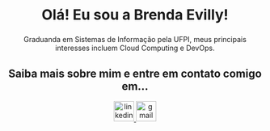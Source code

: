 <h1 align="center">Olá! Eu sou a Brenda Evilly!</h1>

###

<p align="center">Graduanda em Sistemas de Informação pela UFPI, meus principais interesses incluem Cloud Computing e DevOps. </p>

<h2 align="center">Saiba mais sobre mim e entre em contato comigo em...</h2>

<div align="center">
  <a href="https://www.linkedin.com/in/brendaevilly" target="_blank">
    <img src="https://img.shields.io/static/v1?message=LinkedIn&logo=linkedin&label=&color=1BA6EF&logoColor=white&labelColor=&style=for-the-badge" height="40" alt="linkedin logo"  />
  </a>
  <a href="brendaevilly014@gmail.com" target="_blank">
    <img src="https://img.shields.io/static/v1?message=Gmail&logo=gmail&label=&color=F50E26&logoColor=white&labelColor=&style=for-the-badge" height="40" alt="gmail logo"  />
  </a>
</div>

###
